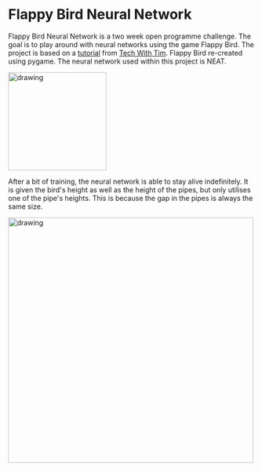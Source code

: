 # Flappy Bird Neural Network

Flappy Bird Neural Network is a two week open programme challenge. The goal is to play around with neural networks using the game Flappy Bird. The project is based on a [tutorial](https://www.youtube.com/watch?v=MMxFDaIOHsE&list=PLzMcBGfZo4-lwGZWXz5Qgta_YNX3_vLS2) from [Tech With Tim](https://www.youtube.com/c/TechWithTim). Flappy Bird re-created using pygame. The neural network used within this project is NEAT.

<img src="https://media4.giphy.com/media/aePJs5bX1OBEdMgwjZ/giphy.gif?cid=790b7611240404484e50f6e58ee9b9bbd705ea413ca168bb&rid=giphy.gif&ct=g" alt="drawing" width="200"/>

After a bit of training, the neural network is able to stay alive indefinitely. It is given the bird's height as well as the height of the pipes, but only utilises one of the pipe's heights. This is because the gap in the pipes is always the same size.  

<img src="https://i.imgur.com/4v84Jsb.png" alt="drawing" width="500"/>
